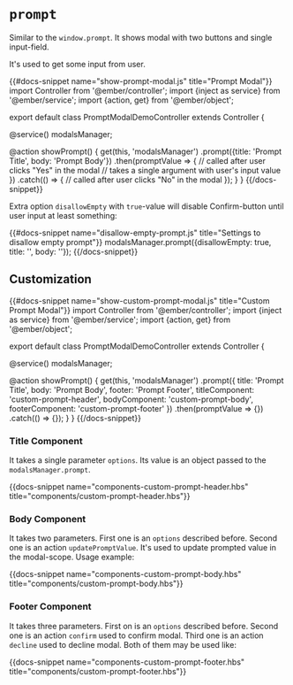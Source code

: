 # `prompt`

Similar to the `window.prompt`. It shows modal with two buttons and single input-field.

It's used to get some input from user.

{{#docs-snippet name="show-prompt-modal.js" title="Prompt Modal"}}
import Controller from '@ember/controller';
import {inject as service} from '@ember/service';
import {action, get} from '@ember/object';

export default class PromptModalDemoController extends Controller {

  @service()
  modalsManager;

  @action
  showPrompt() {
    get(this, 'modalsManager')
      .prompt({title: 'Prompt Title', body: 'Prompt Body'})
      .then(promptValue => {
        // called after user clicks "Yes" in the modal
        // takes a single argument with user's input value
      })
      .catch(() => {
        // called after user clicks "No" in the modal
      });
  }
}
{{/docs-snippet}}

Extra option `disallowEmpty` with `true`-value will disable Confirm-button until user input at least something:

{{#docs-snippet name="disallow-empty-prompt.js" title="Settings to disallow empty prompt"}}
modalsManager.prompt({disallowEmpty: true, title: '', body: ''});
{{/docs-snippet}}

## Customization

{{#docs-snippet name="show-custom-prompt-modal.js" title="Custom Prompt Modal"}}
import Controller from '@ember/controller';
import {inject as service} from '@ember/service';
import {action, get} from '@ember/object';

export default class PromptModalDemoController extends Controller {

  @service()
  modalsManager;

  @action
  showPrompt() {
    get(this, 'modalsManager')
      .prompt({
        title: 'Prompt Title',
        body: 'Prompt Body',
        footer: 'Prompt Footer',
        titleComponent: 'custom-prompt-header',
        bodyComponent: 'custom-prompt-body',
        footerComponent: 'custom-prompt-footer'
      })
      .then(promptValue => {})
      .catch(() => {});
  }
}
{{/docs-snippet}}

### Title Component

It takes a single parameter `options`. Its value is an object passed to the `modalsManager.prompt`.

{{docs-snippet name="components-custom-prompt-header.hbs" title="components/custom-prompt-header.hbs"}}

### Body Component

It takes two parameters. First one is an `options` described before. Second one is an action `updatePromptValue`. It's used to update prompted value in the modal-scope. Usage example:

{{docs-snippet name="components-custom-prompt-body.hbs" title="components/custom-prompt-body.hbs"}}

### Footer Component

It takes three parameters. First on is an `options` described before. Second one is an action `confirm` used to confirm modal. Third one is an action `decline` used to decline modal. Both of them may be used like:

{{docs-snippet name="components-custom-prompt-footer.hbs" title="components/custom-prompt-footer.hbs"}}
